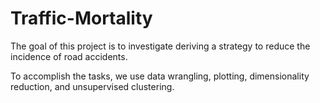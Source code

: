 # Traffic-Mortality

The goal of this project is to investigate deriving a strategy to reduce the incidence of road accidents.

To accomplish the tasks, we use data wrangling, plotting, dimensionality reduction, and unsupervised clustering.
